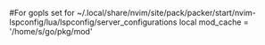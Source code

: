 #For gopls
set for ~/.local/share/nvim/site/pack/packer/start/nvim-lspconfig/lua/lspconfig/server_configurations
local mod_cache = '/home/s/go/pkg/mod' 

